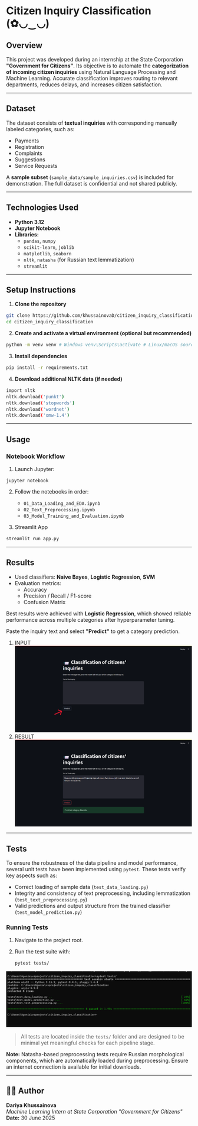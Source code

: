# Citizen Inquiry Classification (✿◡‿◡)

## Overview

This project was developed during an internship at the State Corporation **"Government for Citizens"**. Its objective is to automate the **categorization of incoming citizen inquiries** using Natural Language Processing and Machine Learning. Accurate classification improves routing to relevant departments, reduces delays, and increases citizen satisfaction.

---

## Dataset

The dataset consists of **textual inquiries** with corresponding manually labeled categories, such as:

- Payments  
- Registration  
- Complaints  
- Suggestions  
- Service Requests

A **sample subset** (`sample_data/sample_inquiries.csv`) is included for demonstration. The full dataset is confidential and not shared publicly.

---

## Technologies Used

- **Python 3.12**
- **Jupyter Notebook**
- **Libraries:**
  - `pandas`, `numpy`
  - `scikit-learn`, `joblib`
  - `matplotlib`, `seaborn`
  - `nltk`, `natasha` (for Russian text lemmatization)
  - `streamlit`

---

## Setup Instructions

1. **Clone the repository**  
```bash
git clone https://github.com/khussainovaD/citizen_inquiry_classification.git
cd citizen_inquiry_classification
```

2. **Create and activate a virtual environment (optional but recommended)**

```bash
python -m venv venv # Windows venv\Scripts\activate # Linux/macOS source venv/bin/activate
```

3. **Install dependencies**
```bash
pip install -r requirements.txt
```

4. **Download additional NLTK data (if needed)**
```bash
import nltk 
nltk.download('punkt') 
nltk.download('stopwords') 
nltk.download('wordnet') 
nltk.download('omw-1.4')
```
___

## Usage

### Notebook Workflow

1. Launch Jupyter:
```
jupyter notebook
```

2. Follow the notebooks in order:
    - `01_Data_Loading_and_EDA.ipynb`
    - `02_Text_Preprocessing.ipynb`
    - `03_Model_Training_and_Evaluation.ipynb`

3. Streamlit App
```bash
streamlit run app.py
```

___
## Results

- Used classifiers: **Naive Bayes**, **Logistic Regression**, **SVM**
- Evaluation metrics:
    - Accuracy
    - Precision / Recall / F1-score
    - Confusion Matrix

Best results were achieved with **Logistic Regression**, which showed reliable performance across multiple categories after hyperparameter tuning.

Paste the inquiry text and select **"Predict"** to get a category prediction.
1. INPUT
![Inteface1](images/interface.png)
2. RESULT
![Inteface2](images/interface2.png)
___
## Tests

To ensure the robustness of the data pipeline and model performance, several unit tests have been implemented using `pytest`. These tests verify key aspects such as:

- Correct loading of sample data (`test_data_loading.py`)
- Integrity and consistency of text preprocessing, including lemmatization (`test_text_preprocessing.py`)
- Valid predictions and output structure from the trained classifier (`test_model_prediction.py`)

### Running Tests

1. Navigate to the project root.
2. Run the test suite with:

    ```bash
    pytest tests/
    ```

![test](images/test.png)
> All tests are located inside the `tests/` folder and are designed to be minimal yet meaningful checks for each pipeline stage.

**Note:** Natasha-based preprocessing tests require Russian morphological components, which are automatically loaded during preprocessing. Ensure an internet connection is available for initial downloads.


___
## 👩‍💻 Author

**Dariya Khussainova**  
_Machine Learning Intern at State Corporation "Government for Citizens"_  
**Date:** 30 June 2025

